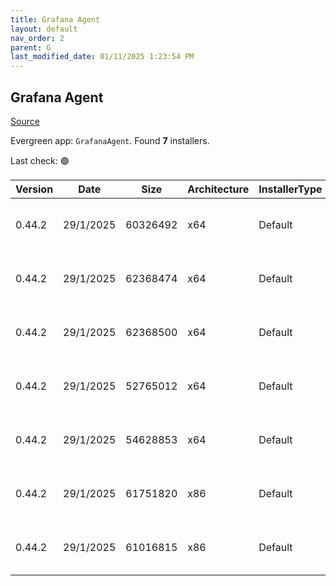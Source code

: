 ```yaml
---
title: Grafana Agent
layout: default
nav_order: 2
parent: G
last_modified_date: 01/11/2025 1:23:54 PM
---
```


## Grafana Agent

[Source](https://grafana.com/docs/agent/)

Evergreen app: `GrafanaAgent`. Found **7** installers.

Last check: 🟢

| Version | Date      | Size     | Architecture | InstallerType | Type | URI                                                                                                                                                                                                                        |
| ------- | --------- | -------- | ------------ | ------------- | ---- | -------------------------------------------------------------------------------------------------------------------------------------------------------------------------------------------------------------------------- |
| 0.44.2  | 29/1/2025 | 60326492 | x64          | Default       | zip  | [https://github.com/grafana/agent/releases/download/v0.44.2/grafana-agent-freebsd-amd64.zip](https://github.com/grafana/agent/releases/download/v0.44.2/grafana-agent-freebsd-amd64.zip)                                   |
| 0.44.2  | 29/1/2025 | 62368474 | x64          | Default       | zip  | [https://github.com/grafana/agent/releases/download/v0.44.2/grafana-agent-windows-amd64.exe.zip](https://github.com/grafana/agent/releases/download/v0.44.2/grafana-agent-windows-amd64.exe.zip)                           |
| 0.44.2  | 29/1/2025 | 62368500 | x64          | Default       | zip  | [https://github.com/grafana/agent/releases/download/v0.44.2/grafana-agent-windows-boringcrypto-amd64.exe.zip](https://github.com/grafana/agent/releases/download/v0.44.2/grafana-agent-windows-boringcrypto-amd64.exe.zip) |
| 0.44.2  | 29/1/2025 | 52765012 | x64          | Default       | zip  | [https://github.com/grafana/agent/releases/download/v0.44.2/grafana-agentctl-freebsd-amd64.zip](https://github.com/grafana/agent/releases/download/v0.44.2/grafana-agentctl-freebsd-amd64.zip)                             |
| 0.44.2  | 29/1/2025 | 54628853 | x64          | Default       | zip  | [https://github.com/grafana/agent/releases/download/v0.44.2/grafana-agentctl-windows-amd64.exe.zip](https://github.com/grafana/agent/releases/download/v0.44.2/grafana-agentctl-windows-amd64.exe.zip)                     |
| 0.44.2  | 29/1/2025 | 61751820 | x86          | Default       | zip  | [https://github.com/grafana/agent/releases/download/v0.44.2/grafana-agent-flow-installer.exe.zip](https://github.com/grafana/agent/releases/download/v0.44.2/grafana-agent-flow-installer.exe.zip)                         |
| 0.44.2  | 29/1/2025 | 61016815 | x86          | Default       | zip  | [https://github.com/grafana/agent/releases/download/v0.44.2/grafana-agent-installer.exe.zip](https://github.com/grafana/agent/releases/download/v0.44.2/grafana-agent-installer.exe.zip)                                   |
